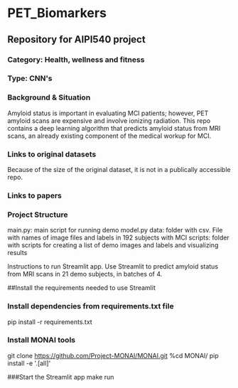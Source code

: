 # PET_Biomarkers
## Repository for AIPI540 project

### Category: Health, wellness and fitness
### Type: CNN's
### Background & Situation
Amyloid status is important in evaluating MCI patients; however, PET amyloid scans are expensive and involve ionizing radiation. This repo contains a deep learning algorithm that predicts amyloid status from MRI scans, an already existing component of the medical workup for MCI.

### Links to original datasets

Because of the size of the original dataset, it is not in a publically accessible repo.

### Links to papers


### Project Structure
main.py: main script for running demo
model.py
data: folder with csv. File with names of image files and labels in 192 subjects with MCI
scripts: folder with scripts for creating a list of demo images and labels and visualizing results

Instructions to run Streamlit app.
Use Streamlit to predict amyloid status from MRI scans in 21 demo subjects, in batches of 4.

##Install the requirements needed to use Streamlit
### Install dependencies from requirements.txt file
pip install -r requirements.txt

### Install MONAI tools
git clone https://github.com/Project-MONAI/MONAI.git
%cd MONAI/
pip install -e '.[all]'

###Start the Streamlit app
make run

